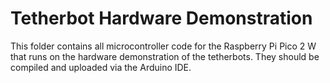 # Tetherbot Hardware Demonstration

This folder contains all microcontroller code for the Raspberry Pi Pico 2 W that runs on the hardware demonstration of the tetherbots. They should be compiled and uploaded via the Arduino IDE.
